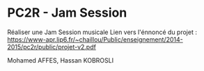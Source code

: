 # PC2R - Jam Session
Réaliser une Jam Session musicale
Lien vers l'énnoncé du projet :
https://www-apr.lip6.fr/~chaillou/Public/enseignement/2014-2015/pc2r/public/projet-v2.pdf

Mohamed AFFES, Hassan KOBROSLI

